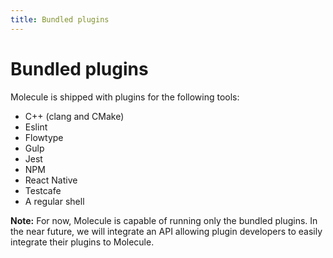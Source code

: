 ```yaml
---
title: Bundled plugins
---
```


Bundled plugins
===============

Molecule is shipped with plugins for the following tools:

- C++ (clang and CMake)
- Eslint
- Flowtype
- Gulp
- Jest
- NPM
- React Native
- Testcafe
- A regular shell

**Note:** For now, Molecule is capable of running only the bundled plugins.
In the near future, we will integrate an API allowing plugin developers to
easily integrate their plugins to Molecule.